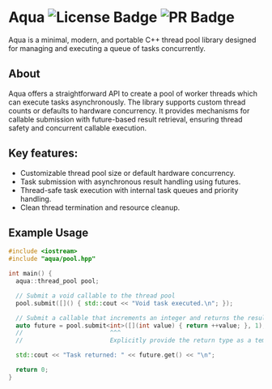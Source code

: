 # Aqua ![License Badge](https://img.shields.io/badge/license-MIT-blue?link=https%3A%2F%2Fgithub.com%2Fayushgun%2Faqua%2Fblob%2Fmain%2FLICENSE) ![PR Badge](https://img.shields.io/badge/PRs-welcome-red)

Aqua is a minimal, modern, and portable C++ thread pool library designed for managing and executing a queue of tasks concurrently.

## About

Aqua offers a straightforward API to create a pool of worker threads which can execute tasks asynchronously. The library supports custom thread counts or defaults to hardware concurrency. It provides mechanisms for callable submission with future-based result retrieval, ensuring thread safety and concurrent callable execution.

## Key features:

- Customizable thread pool size or default hardware concurrency.
- Task submission with asynchronous result handling using futures.
- Thread-safe task execution with internal task queues and priority handling.
- Clean thread termination and resource cleanup.

## Example Usage

```cpp
#include <iostream>
#include "aqua/pool.hpp"

int main() {
  aqua::thread_pool pool;

  // Submit a void callable to the thread pool
  pool.submit([]() { std::cout << "Void task executed.\n"; });

  // Submit a callable that increments an integer and returns the result
  auto future = pool.submit<int>([](int value) { return ++value; }, 1);
  //                        ^^^
  //                        Explicitly provide the return type as a template argument

  std::cout << "Task returned: " << future.get() << "\n";

  return 0;
}
```
